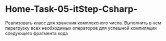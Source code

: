 # Home-Task-05-itStep-Csharp-
Реализовать класс для хранения комплексного числа. Выполнить в нем перегрузку всех необходимых операторов для успешной компиляции следующего фрагмента кода
